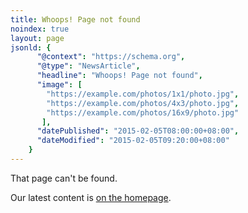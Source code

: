 ```yaml
---
title: Whoops! Page not found
noindex: true
layout: page
jsonld: {
      "@context": "https://schema.org",
      "@type": "NewsArticle",
      "headline": "Whoops! Page not found",
      "image": [
        "https://example.com/photos/1x1/photo.jpg",
        "https://example.com/photos/4x3/photo.jpg",
        "https://example.com/photos/16x9/photo.jpg"
       ],
      "datePublished": "2015-02-05T08:00:00+08:00",
      "dateModified": "2015-02-05T09:20:00+08:00"
    }
---
```


That page can't be found.

Our latest content is [on the homepage](/).